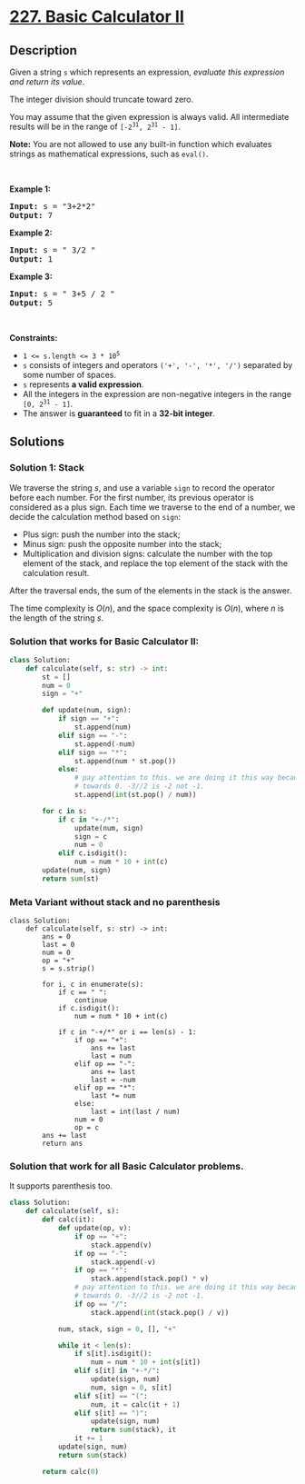 # [227. Basic Calculator II](https://leetcode.com/problems/basic-calculator-ii)

## Description

<!-- description:start -->

<p>Given a string <code>s</code> which represents an expression, <em>evaluate this expression and return its value</em>.&nbsp;</p>

<p>The integer division should truncate toward zero.</p>

<p>You may assume that the given expression is always valid. All intermediate results will be in the range of <code>[-2<sup>31</sup>, 2<sup>31</sup> - 1]</code>.</p>

<p><strong>Note:</strong> You are not allowed to use any built-in function which evaluates strings as mathematical expressions, such as <code>eval()</code>.</p>

<p>&nbsp;</p>
<p><strong class="example">Example 1:</strong></p>
<pre><strong>Input:</strong> s = "3+2*2"
<strong>Output:</strong> 7
</pre><p><strong class="example">Example 2:</strong></p>
<pre><strong>Input:</strong> s = " 3/2 "
<strong>Output:</strong> 1
</pre><p><strong class="example">Example 3:</strong></p>
<pre><strong>Input:</strong> s = " 3+5 / 2 "
<strong>Output:</strong> 5
</pre>
<p>&nbsp;</p>
<p><strong>Constraints:</strong></p>

<ul>
	<li><code>1 &lt;= s.length &lt;= 3 * 10<sup>5</sup></code></li>
	<li><code>s</code> consists of integers and operators <code>(&#39;+&#39;, &#39;-&#39;, &#39;*&#39;, &#39;/&#39;)</code> separated by some number of spaces.</li>
	<li><code>s</code> represents <strong>a valid expression</strong>.</li>
	<li>All the integers in the expression are non-negative integers in the range <code>[0, 2<sup>31</sup> - 1]</code>.</li>
	<li>The answer is <strong>guaranteed</strong> to fit in a <strong>32-bit integer</strong>.</li>
</ul>

<!-- description:end -->

## Solutions

<!-- solution:start -->

### Solution 1: Stack

We traverse the string $s$, and use a variable `sign` to record the operator before each number. For the first number, its previous operator is considered as a plus sign. Each time we traverse to the end of a number, we decide the calculation method based on `sign`:

-   Plus sign: push the number into the stack;
-   Minus sign: push the opposite number into the stack;
-   Multiplication and division signs: calculate the number with the top element of the stack, and replace the top element of the stack with the calculation result.

After the traversal ends, the sum of the elements in the stack is the answer.

The time complexity is $O(n)$, and the space complexity is $O(n)$, where $n$ is the length of the string $s$.

<!-- tabs:start -->
### Solution that works for Basic Calculator II:

```python
class Solution:
    def calculate(self, s: str) -> int:
        st = []
        num = 0
        sign = "+"

        def update(num, sign):
            if sign == "+":
                st.append(num)
            elif sign == "-":
                st.append(-num)
            elif sign == "*":
                st.append(num * st.pop())
            else:
                # pay attention to this. we are doing it this way because -3//2 will not truncate
                # towards 0. -3//2 is -2 not -1.
                st.append(int(st.pop() / num))

        for c in s:
            if c in "+-/*":
                update(num, sign)
                sign = c
                num = 0
            elif c.isdigit():
                num = num * 10 + int(c)
        update(num, sign)
        return sum(st)

```

### Meta Variant without stack and no parenthesis

```python3
class Solution:
    def calculate(self, s: str) -> int:
        ans = 0
        last = 0
        num = 0
        op = "+"
        s = s.strip()

        for i, c in enumerate(s):
            if c == " ":
                continue
            if c.isdigit():
                num = num * 10 + int(c)

            if c in "-+/*" or i == len(s) - 1:
                if op == "+":
                    ans += last
                    last = num
                elif op == "-":
                    ans += last
                    last = -num
                elif op == "*":
                    last *= num
                else:
                    last = int(last / num)
                num = 0
                op = c
        ans += last
        return ans
```

### Solution that work for all Basic Calculator problems.

It supports parenthesis too.

```python
class Solution:
    def calculate(self, s):
        def calc(it):
            def update(op, v):
                if op == "+":
                    stack.append(v)
                if op == "-":
                    stack.append(-v)
                if op == "*":
                    stack.append(stack.pop() * v)
                # pay attention to this. we are doing it this way because -3//2 will not truncate
                # towards 0. -3//2 is -2 not -1.
                if op == "/":
                    stack.append(int(stack.pop() / v))

            num, stack, sign = 0, [], "+"

            while it < len(s):
                if s[it].isdigit():
                    num = num * 10 + int(s[it])
                elif s[it] in "+-*/":
                    update(sign, num)
                    num, sign = 0, s[it]
                elif s[it] == "(":
                    num, it = calc(it + 1)
                elif s[it] == ")":
                    update(sign, num)
                    return sum(stack), it
                it += 1
            update(sign, num)
            return sum(stack)

        return calc(0)
```

